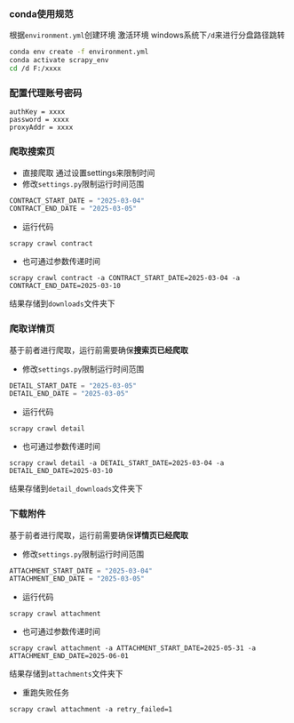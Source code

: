 ### conda使用规范
根据`environment.yml`创建环境
激活环境
windows系统下`/d`来进行分盘路径跳转
```bash
conda env create -f environment.yml
conda activate scrapy_env
cd /d F:/xxxx
```

### 配置代理账号密码
```
authKey = xxxx
password = xxxx
proxyAddr = xxxx
```

### 爬取搜索页

* 直接爬取 通过设置settings来限制时间
* 修改`settings.py`限制运行时间范围
```python
CONTRACT_START_DATE = "2025-03-04"
CONTRACT_END_DATE = "2025-03-05"
```
* 运行代码
```
scrapy crawl contract
```
* 也可通过参数传递时间
```
scrapy crawl contract -a CONTRACT_START_DATE=2025-03-04 -a CONTRACT_END_DATE=2025-03-10
```

结果存储到`downloads`文件夹下

### 爬取详情页
基于前者进行爬取，运行前需要确保**搜索页已经爬取**

* 修改`settings.py`限制运行时间范围
```python
DETAIL_START_DATE = "2025-03-05"
DETAIL_END_DATE = "2025-03-05"
```
* 运行代码
```
scrapy crawl detail
```
* 也可通过参数传递时间
```
scrapy crawl detail -a DETAIL_START_DATE=2025-03-04 -a DETAIL_END_DATE=2025-03-10
```
结果存储到`detail_downloads`文件夹下


### 下载附件
基于前者进行爬取，运行前需要确保**详情页已经爬取**

* 修改`settings.py`限制运行时间范围
```python
ATTACHMENT_START_DATE = "2025-03-04"
ATTACHMENT_END_DATE = "2025-03-05"
```
* 运行代码
```
scrapy crawl attachment
```
* 也可通过参数传递时间
```
scrapy crawl attachment -a ATTACHMENT_START_DATE=2025-05-31 -a ATTACHMENT_END_DATE=2025-06-01
```
结果存储到`attachments`文件夹下

* 重跑失败任务
```
scrapy crawl attachment -a retry_failed=1
```
